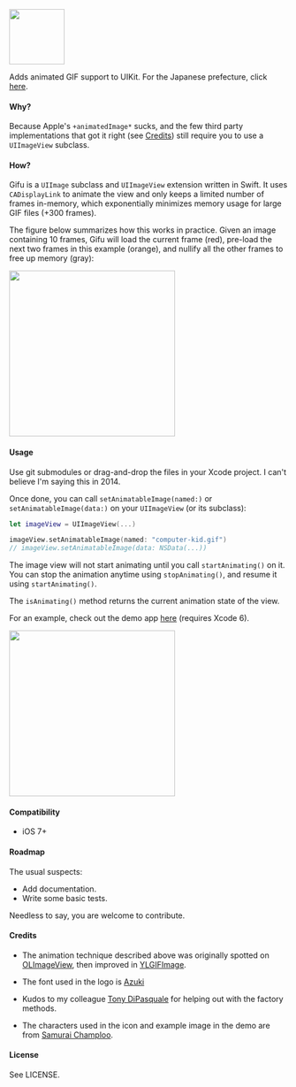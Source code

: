 <img src="https://dl.dropboxusercontent.com/u/148921/assets/logo.svg" width="100" />

Adds animated GIF support to UIKit. For the Japanese prefecture, click [here](https://goo.gl/maps/CCeAc).

#### Why?

Because Apple's `+animatedImage*` sucks, and the few third party implementations that
got it right (see [Credits](#credits)) still require you to use a `UIImageView` subclass.

#### How?

Gifu is a `UIImage` subclass and `UIImageView` extension written in Swift.
It uses `CADisplayLink` to animate the view and only keeps a limited number of
frames in-memory, which exponentially minimizes memory usage for large GIF files (+300
frames).

The figure below summarizes how this works in practice. Given an image
containing 10 frames, Gifu will load the current frame (red), pre-load the next two frames in this example (orange),
and nullify all the other frames to free up memory (gray):

<img src="https://raw.githubusercontent.com/kaishin/gifu/master/figure.gif" width="300" />

#### Usage

Use git submodules or drag-and-drop the files in your Xcode project. I can't
believe I'm saying this in 2014.

Once done, you can call `setAnimatableImage(named:)` or
`setAnimatableImage(data:)` on your `UIImageView` (or its subclass):

```swift
let imageView = UIImageView(...)

imageView.setAnimatableImage(named: "computer-kid.gif")
// imageView.setAnimatableImage(data: NSData(...))
```

The image view will not start animating until you call `startAnimating()`
on it. You can stop the animation anytime using `stopAnimating()`, and resume
it using `startAnimating()`.

The `isAnimating()` method returns the current animation state of the view.

For an example, check out the demo app [here](https://github.com/kaishin/gifu/tree/demo) (requires Xcode 6).

<img src="https://raw.githubusercontent.com/kaishin/gifu/demo/demo.gif" width="300" />

#### Compatibility

- iOS 7+

#### Roadmap

The usual suspects:

- Add documentation.
- Write some basic tests.

Needless to say, you are welcome to contribute.

#### Credits

- The animation technique described above was originally spotted on
[OLImageView](https://github.com/ondalabs/OLImageView), then improved in [YLGIFImage](https://github.com/liyong03/YLGIFImage).

- The font used in the logo is [Azuki](http://www.myfonts.com/fonts/bluevinyl/azuki/)

- Kudos to my colleague [Tony DiPasquale](https://github.com/tonyd256) for helping out with the factory methods.

- The characters used in the icon and example image in the demo are from [Samurai Champloo](https://en.wikipedia.org/wiki/Samurai_Champloo).

#### License

See LICENSE.

